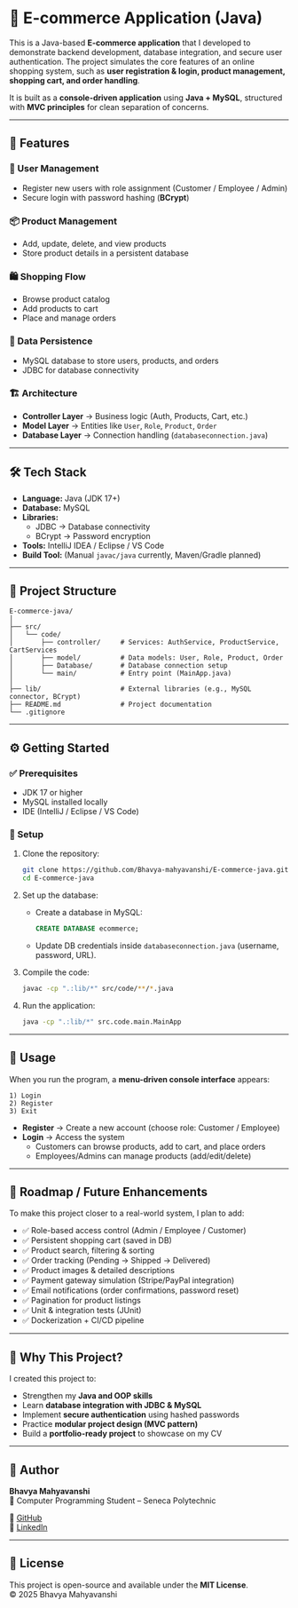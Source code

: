 # 🛒 E-commerce Application (Java)

This is a Java-based **E-commerce application** that I developed to demonstrate backend development, database integration, and secure user authentication. The project simulates the core features of an online shopping system, such as **user registration & login, product management, shopping cart, and order handling**.  

It is built as a **console-driven application** using **Java + MySQL**, structured with **MVC principles** for clean separation of concerns.  

---

## 🚀 Features

### 👤 User Management
- Register new users with role assignment (Customer / Employee / Admin)  
- Secure login with password hashing (**BCrypt**)  

### 📦 Product Management
- Add, update, delete, and view products  
- Store product details in a persistent database  

### 🛍 Shopping Flow
- Browse product catalog  
- Add products to cart  
- Place and manage orders  

### 💾 Data Persistence
- MySQL database to store users, products, and orders  
- JDBC for database connectivity  

### 🏗 Architecture
- **Controller Layer** → Business logic (Auth, Products, Cart, etc.)  
- **Model Layer** → Entities like `User`, `Role`, `Product`, `Order`  
- **Database Layer** → Connection handling (`databaseconnection.java`)  

---

## 🛠 Tech Stack

- **Language:** Java (JDK 17+)  
- **Database:** MySQL  
- **Libraries:**  
  - JDBC → Database connectivity  
  - BCrypt → Password encryption  
- **Tools:** IntelliJ IDEA / Eclipse / VS Code  
- **Build Tool:** (Manual `javac/java` currently, Maven/Gradle planned)  

---

## 📂 Project Structure

```
E-commerce-java/
│
├── src/
│   └── code/
│       ├── controller/     # Services: AuthService, ProductService, CartServices
│       ├── model/          # Data models: User, Role, Product, Order
│       ├── Database/       # Database connection setup
│       └── main/           # Entry point (MainApp.java)
│
├── lib/                    # External libraries (e.g., MySQL connector, BCrypt)
├── README.md               # Project documentation
└── .gitignore
```

---

## ⚙️ Getting Started

### ✅ Prerequisites
- JDK 17 or higher  
- MySQL installed locally  
- IDE (IntelliJ / Eclipse / VS Code)  

### 🔧 Setup

1. Clone the repository:  
   ```bash
   git clone https://github.com/Bhavya-mahyavanshi/E-commerce-java.git
   cd E-commerce-java
   ```

2. Set up the database:  
   - Create a database in MySQL:
     ```sql
     CREATE DATABASE ecommerce;
     ```
   - Update DB credentials inside `databaseconnection.java` (username, password, URL).  

3. Compile the code:  
   ```bash
   javac -cp ".:lib/*" src/code/**/*.java
   ```

4. Run the application:  
   ```bash
   java -cp ".:lib/*" src.code.main.MainApp
   ```

---

## 📖 Usage

When you run the program, a **menu-driven console interface** appears:

```
1) Login
2) Register
3) Exit
```

- **Register** → Create a new account (choose role: Customer / Employee)  
- **Login** → Access the system  
  - Customers can browse products, add to cart, and place orders  
  - Employees/Admins can manage products (add/edit/delete)  

---

## 🔮 Roadmap / Future Enhancements

To make this project closer to a real-world system, I plan to add:

- ✅ Role-based access control (Admin / Employee / Customer)  
- ✅ Persistent shopping cart (saved in DB)  
- ✅ Product search, filtering & sorting  
- ✅ Order tracking (Pending → Shipped → Delivered)  
- ✅ Product images & detailed descriptions  
- ✅ Payment gateway simulation (Stripe/PayPal integration)  
- ✅ Email notifications (order confirmations, password reset)  
- ✅ Pagination for product listings  
- ✅ Unit & integration tests (JUnit)  
- ✅ Dockerization + CI/CD pipeline  

---

## 📌 Why This Project?

I created this project to:

- Strengthen my **Java and OOP skills**  
- Learn **database integration with JDBC & MySQL**  
- Implement **secure authentication** using hashed passwords  
- Practice **modular project design (MVC pattern)**  
- Build a **portfolio-ready project** to showcase on my CV  

---

## 👤 Author

**Bhavya Mahyavanshi**  
📍 Computer Programming Student – Seneca Polytechnic  

🔗 [GitHub](https://github.com/Bhavya-mahyavanshi)  
🔗 [LinkedIn](www.linkedin.com/in/bhavya-mahyavanshi) 

---

## 📜 License

This project is open-source and available under the **MIT License**.  
© 2025 Bhavya Mahyavanshi  
